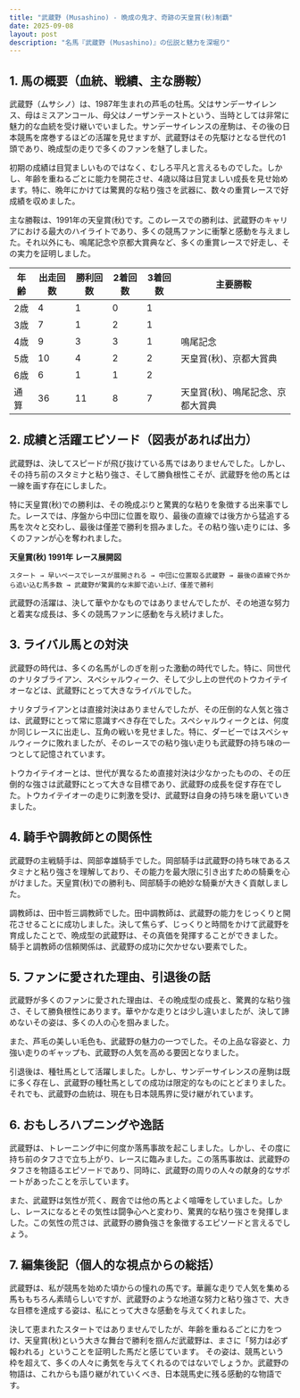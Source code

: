 ```yaml
---
title: "武蔵野 (Musashino) - 晩成の鬼才、奇跡の天皇賞(秋)制覇"
date: 2025-09-08
layout: post
description: "名馬『武蔵野 (Musashino)』の伝説と魅力を深堀り"
---
```


## 1. 馬の概要（血統、戦績、主な勝鞍）

武蔵野（ムサシノ）は、1987年生まれの芦毛の牡馬。父はサンデーサイレンス、母はミスアンコール、母父はノーザンテーストという、当時としては非常に魅力的な血統を受け継いでいました。サンデーサイレンスの産駒は、その後の日本競馬を席巻するほどの活躍を見せますが、武蔵野はその先駆けとなる世代の1頭であり、晩成型の走りで多くのファンを魅了しました。

初期の成績は目覚ましいものではなく、むしろ平凡と言えるものでした。しかし、年齢を重ねるごとに能力を開花させ、4歳以降は目覚ましい成長を見せ始めます。特に、晩年にかけては驚異的な粘り強さを武器に、数々の重賞レースで好成績を収めました。

主な勝鞍は、1991年の天皇賞(秋)です。このレースでの勝利は、武蔵野のキャリアにおける最大のハイライトであり、多くの競馬ファンに衝撃と感動を与えました。それ以外にも、鳴尾記念や京都大賞典など、多くの重賞レースで好走し、その実力を証明しました。

| 年齢 | 出走回数 | 勝利回数 | 2着回数 | 3着回数 | 主要勝鞍 |
|---|---|---|---|---|---|
| 2歳 | 4 | 1 | 0 | 1 |  |
| 3歳 | 7 | 1 | 2 | 1 |  |
| 4歳 | 9 | 3 | 3 | 1 | 鳴尾記念 |
| 5歳 | 10 | 4 | 2 | 2 | 天皇賞(秋)、京都大賞典 |
| 6歳 | 6 | 1 | 1 | 2 |  |
|通算| 36 | 11 | 8 | 7 | 天皇賞(秋)、鳴尾記念、京都大賞典 |


## 2. 成績と活躍エピソード（図表があれば出力）

武蔵野は、決してスピードが飛び抜けている馬ではありませんでした。しかし、その持ち前のスタミナと粘り強さ、そして勝負根性こそが、武蔵野を他の馬とは一線を画す存在にしました。

特に天皇賞(秋)での勝利は、その晩成ぶりと驚異的な粘りを象徴する出来事でした。レースでは、序盤から中団に位置を取り、最後の直線では後方から猛追する馬を次々と交わし、最後は僅差で勝利を掴みました。その粘り強い走りには、多くのファンが心を奪われました。

**天皇賞(秋) 1991年 レース展開図**

```
スタート → 早いペースでレースが展開される → 中団に位置取る武蔵野 → 最後の直線で外から追い込む馬多数 → 武蔵野が驚異的な末脚で追い上げ、僅差で勝利
```

武蔵野の活躍は、決して華やかなものではありませんでしたが、その地道な努力と着実な成長は、多くの競馬ファンに感動を与え続けました。


## 3. ライバル馬との対決

武蔵野の時代は、多くの名馬がしのぎを削った激動の時代でした。特に、同世代のナリタブライアン、スペシャルウィーク、そして少し上の世代のトウカイテイオーなどは、武蔵野にとって大きなライバルでした。

ナリタブライアンとは直接対決はありませんでしたが、その圧倒的な人気と強さは、武蔵野にとって常に意識すべき存在でした。スペシャルウィークとは、何度か同じレースに出走し、互角の戦いを見せました。特に、ダービーではスペシャルウィークに敗れましたが、そのレースでの粘り強い走りも武蔵野の持ち味の一つとして記憶されています。

トウカイテイオーとは、世代が異なるため直接対決は少なかったものの、その圧倒的な強さは武蔵野にとって大きな目標であり、武蔵野の成長を促す存在でした。トウカイテイオーの走りに刺激を受け、武蔵野は自身の持ち味を磨いていきました。


## 4. 騎手や調教師との関係性

武蔵野の主戦騎手は、岡部幸雄騎手でした。岡部騎手は武蔵野の持ち味であるスタミナと粘り強さを理解しており、その能力を最大限に引き出すための騎乗を心がけました。天皇賞(秋)での勝利も、岡部騎手の絶妙な騎乗が大きく貢献しました。

調教師は、田中哲三調教師でした。田中調教師は、武蔵野の能力をじっくりと開花させることに成功しました。決して焦らず、じっくりと時間をかけて武蔵野を育成したことで、晩成型の武蔵野は、その真価を発揮することができました。  騎手と調教師の信頼関係は、武蔵野の成功に欠かせない要素でした。


## 5. ファンに愛された理由、引退後の話

武蔵野が多くのファンに愛された理由は、その晩成型の成長と、驚異的な粘り強さ、そして勝負根性にあります。華やかな走りとは少し違いましたが、決して諦めないその姿は、多くの人の心を掴みました。

また、芦毛の美しい毛色も、武蔵野の魅力の一つでした。その上品な容姿と、力強い走りのギャップも、武蔵野の人気を高める要因となりました。

引退後は、種牡馬として活躍しました。しかし、サンデーサイレンスの産駒は既に多く存在し、武蔵野の種牡馬としての成功は限定的なものにとどまりました。それでも、武蔵野の血統は、現在も日本競馬界に受け継がれています。


## 6. おもしろハプニングや逸話

武蔵野は、トレーニング中に何度か落馬事故を起こしました。しかし、その度に持ち前のタフさで立ち上がり、レースに臨みました。この落馬事故は、武蔵野のタフさを物語るエピソードであり、同時に、武蔵野の周りの人々の献身的なサポートがあったことを示しています。

また、武蔵野は気性が荒く、厩舎では他の馬とよく喧嘩をしていました。しかし、レースになるとその気性は闘争心へと変わり、驚異的な粘り強さを発揮しました。この気性の荒さは、武蔵野の勝負強さを象徴するエピソードと言えるでしょう。


## 7. 編集後記（個人的な視点からの総括）

武蔵野は、私が競馬を始めた頃からの憧れの馬です。華麗な走りで人気を集める馬ももちろん素晴らしいですが、武蔵野のような地道な努力と粘り強さで、大きな目標を達成する姿は、私にとって大きな感動を与えてくれました。

決して恵まれたスタートではありませんでしたが、年齢を重ねるごとに力をつけ、天皇賞(秋)という大きな舞台で勝利を掴んだ武蔵野は、まさに「努力は必ず報われる」ということを証明した馬だと感じています。  その姿は、競馬という枠を超えて、多くの人々に勇気を与えてくれるのではないでしょうか。武蔵野の物語は、これからも語り継がれていくべき、日本競馬史に残る感動的な物語です。
